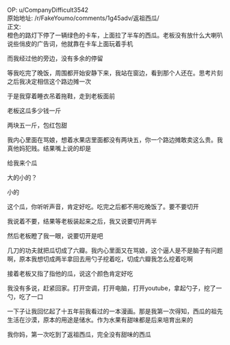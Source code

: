 
OP: u/CompanyDifficult3542  
原始地址: /r/FakeYoumo/comments/1g45adv/返祖西瓜/  
正文:  
橙色的路灯下停了一辆绿色的卡车，上面拉了半车的西瓜。老板没有放什么大喇叭说些俏皮的广告词，他就靠在卡车上面玩着手机

而我经过他的旁边，没有多余的停留

等我吃完了晚饭，周围都开始安静下来，我站在窗边，看到那个人还在。思考片刻之后我决定相信这个路边摊一次

于是我穿着睡衣吊着拖鞋，走到老板面前

老板这瓜多少钱一斤

两块五一斤，包红包甜

我内心里面在骂娘，想着水果店里面都没有两块五，你一个路边摊敢卖这么贵。我真他妈犯贱。结果嘴上说的却是

给我来个瓜

大的小的？

小的

这个瓜，你听听声音，肯定好吃。吃完之后都不用吃晚饭了。要不要切开

我说着不要，结果等老板装起来之后，我又说要切开两半

然后老板瞪了我一眼，说要切开是吧

几刀的功夫就把瓜切成了六瓣。我内心里面又在骂娘，这个逼人是不是脑子有问题啊，原本我想切成两半拿回去用勺子挖着吃，切成六瓣我怎么挖着吃啊

接着老板又指了指他的瓜，说这个颜色肯定好吃

我没有多说，赶紧回家。打开空调，打开电脑，打开youtube，拿起勺子，挖了一勺，吃了一口

一下子让我回忆起了十五年前我看过的一本漫画。那是我第一次得知，西瓜的祖先生活在沙漠，原本的用途是储水。作为水果有甜味都是后来培育出来的

我你妈，第一次吃到了返祖西瓜，完全没有甜味的西瓜
